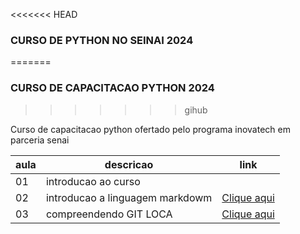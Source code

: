 
<<<<<<< HEAD
### CURSO DE PYTHON NO SEINAI 2024
=======
### CURSO DE CAPACITACAO PYTHON 2024
>>>>>>> gihub

Curso de capacitacao python ofertado pelo programa inovatech em parceria senai

|aula| descricao | link |
|-|-|-|
|01| introducao ao curso|
|02| introducao a linguagem markdowm | [Clique aqui](./aulaMarkdown.md)|
|03| compreendendo GIT LOCA | [Clique aqui](./aulaGit.md)|